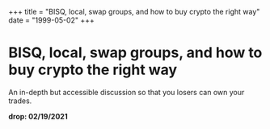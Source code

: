 +++
title = "BISQ, local, swap groups, and how to buy crypto the right way"
date = "1999-05-02"
+++



# BISQ, local, swap groups, and how to buy crypto the right way

An in-depth but accessible discussion so that you losers can own your trades.

**drop: 02/19/2021**

